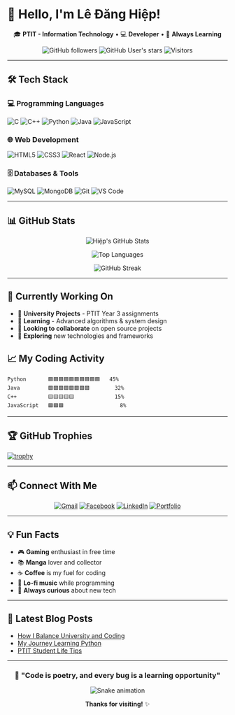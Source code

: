 # 👋 Hello, I'm Lê Đăng Hiệp!

<div align="center">

🎓 **PTIT - Information Technology** • 💻 **Developer** • 🚀 **Always Learning**

![GitHub followers](https://img.shields.io/github/followers/ledanghiep?style=social)
![GitHub User's stars](https://img.shields.io/github/stars/ledanghiep?style=social)
![Visitors](https://komarev.com/ghpvc/?username=ledanghiep&color=blueviolet)

</div>

---

## 🛠️ Tech Stack

### 💻 Programming Languages
![C](https://img.shields.io/badge/C-A8B9CC?style=for-the-badge&logo=c&logoColor=white)
![C++](https://img.shields.io/badge/C++-00599C?style=for-the-badge&logo=c%2B%2B&logoColor=white)
![Python](https://img.shields.io/badge/Python-3776AB?style=for-the-badge&logo=python&logoColor=white)
![Java](https://img.shields.io/badge/Java-ED8B00?style=for-the-badge&logo=java&logoColor=white)
![JavaScript](https://img.shields.io/badge/JavaScript-F7DF1E?style=for-the-badge&logo=javascript&logoColor=black)

### 🌐 Web Development
![HTML5](https://img.shields.io/badge/HTML5-E34F26?style=for-the-badge&logo=html5&logoColor=white)
![CSS3](https://img.shields.io/badge/CSS3-1572B6?style=for-the-badge&logo=css3&logoColor=white)
![React](https://img.shields.io/badge/React-20232A?style=for-the-badge&logo=react&logoColor=61DAFB)
![Node.js](https://img.shields.io/badge/Node.js-339933?style=for-the-badge&logo=nodedotjs&logoColor=white)

### 🗄️ Databases & Tools
![MySQL](https://img.shields.io/badge/MySQL-4479A1?style=for-the-badge&logo=mysql&logoColor=white)
![MongoDB](https://img.shields.io/badge/MongoDB-47A248?style=for-the-badge&logo=mongodb&logoColor=white)
![Git](https://img.shields.io/badge/Git-F05032?style=for-the-badge&logo=git&logoColor=white)
![VS Code](https://img.shields.io/badge/VS_Code-007ACC?style=for-the-badge&logo=visual-studio-code&logoColor=white)

---

## 📊 GitHub Stats

<div align="center">

![Hiệp's GitHub Stats](https://github-readme-stats.vercel.app/api?username=ledanghiep&show_icons=true&theme=radical&hide_border=true)

![Top Languages](https://github-readme-stats.vercel.app/api/top-langs/?username=ledanghiep&layout=compact&theme=radical&hide_border=true)

![GitHub Streak](https://streak-stats.demolab.com/?user=ledanghiep&theme=radical&hide_border=true)

</div>

---

## 🎯 Currently Working On

- 🔭 **University Projects** - PTIT Year 3 assignments
- 🌱 **Learning** - Advanced algorithms & system design
- 👯 **Looking to collaborate** on open source projects
- 🤔 **Exploring** new technologies and frameworks

## 📈 My Coding Activity

<!--START_SECTION:waka-->
```text
Python       🟦🟦🟦🟦🟦🟦🟦🟦🟦🟦   45%
Java         🟩🟩🟩🟩🟩🟩🟩🟩        32%
C++          🟨🟨🟨🟨🟨             15%
JavaScript   🟪🟪🟪                  8%
```
<!--END_SECTION:waka-->

---

## 🏆 GitHub Trophies

[![trophy](https://github-profile-trophy.vercel.app/?username=ledanghiep&theme=onedark&row=2&column=4)](https://github.com/ryo-ma/github-profile-trophy)

---

## 📫 Connect With Me

<div align="center">

[![Gmail](https://img.shields.io/badge/Gmail-D14836?style=for-the-badge&logo=gmail&logoColor=white)](mailto:ledanghiep@example.com)
[![Facebook](https://img.shields.io/badge/Facebook-1877F2?style=for-the-badge&logo=facebook&logoColor=white)](https://facebook.com/ledanghiep)
[![LinkedIn](https://img.shields.io/badge/LinkedIn-0077B5?style=for-the-badge&logo=linkedin&logoColor=white)](https://linkedin.com/in/ledanghiep)
[![Portfolio](https://img.shields.io/badge/Portfolio-000000?style=for-the-badge&logo=about.me&logoColor=white)](https://ledanghiep.dev)

</div>

---

## 💡 Fun Facts

- 🎮 **Gaming** enthusiast in free time
- 📚 **Manga** lover and collector
- ☕ **Coffee** is my fuel for coding
- 🎵 **Lo-fi music** while programming
- 🌱 **Always curious** about new tech

---

## 📝 Latest Blog Posts

<!-- BLOG-POST-LIST:START -->
- [How I Balance University and Coding](https://your-blog.com/post1)
- [My Journey Learning Python](https://your-blog.com/post2)
- [PTIT Student Life Tips](https://your-blog.com/post3)
<!-- BLOG-POST-LIST:END -->

---

<div align="center">

### 🚀 "Code is poetry, and every bug is a learning opportunity"

![Snake animation](https://github.com/ledanghiep/ledanghiep/blob/output/github-contribution-grid-snake.svg)

**Thanks for visiting!** ✨

</div>
